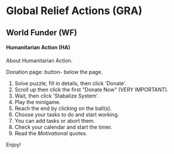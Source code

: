 <h1>Global Relief Actions (GRA) </h1> <h2>World Funder (WF) </h2> <h4> Humanitarian Action (HA)</h4>
<p>About Humanitarian Action. </p>
<p>Donation page: button- below the page.</p>
<p><ol>
  <li>Solve puzzle, fill in details, then click 'Donate'.</li>
  <li>Scroll up then click the first "Donate Now" (VERY IMPORTANT).</li>
<li>Wait, then click 'Stabalize System'.</li>
<li>Play the minigame.</li>
<li>Reach the end by clicking on the ball(s).</li>
<li>Choose your tasks to do and start working.</li>
<li>You can add tasks or abort them. </li>
<li>Check your calendar and start the timer.</li>
<li>Read the <i> Motivational </i> quotes.</li>
</ol>
</p>
<p>Enjoy!</p>
